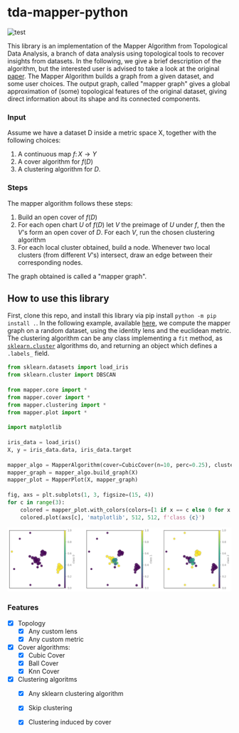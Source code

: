 # tda-mapper-python 

![test](https://github.com/lucasimi/tda-mapper-python/actions/workflows/test.yml/badge.svg)

This library is an implementation of the Mapper Algorithm from Topological Data Analysis, a branch of data analysis using topological tools to recover insights from datasets. In the following, we give a brief description of the algorithm, but the interested user is advised to take a look at the original [paper](https://research.math.osu.edu/tgda/mapperPBG.pdf). The Mapper Algorithm builds a graph from a given dataset, and some user choices. The output graph, called "mapper graph" gives a global approximation of (some) topological features of the original dataset, giving direct information about its shape and its connected components.

### Input

Assume we have a dataset D inside a metric space X, together with the following choices:

1. A continuous map $f \colon X \to Y$
2. A cover algorithm for $f(D)$
3. A clustering algorithm for $D$.

### Steps

The mapper algorithm follows these steps:

1. Build an open cover of $f(D)$
2. For each open chart $U$ of $f(D)$ let $V$ the preimage of $U$ under $f$, then the $V$'s form an open cover of $D$. For each $V$, run the chosen clustering algorithm
3. For each local cluster obtained, build a node. Whenever two local clusters (from different $V$'s) intersect, draw an edge between their corresponding nodes.

The graph obtained is called a "mapper graph".

## How to use this library

First, clone this repo, and install this library via pip install `python -m pip install .`. In the following example, available [here](examples/example_notebook.ipynb), we compute the mapper graph on a random dataset, using the identity lens and the euclidean metric. The clustering algorithm can be any class implementing a `fit` method, as [`sklearn.cluster`](https://scikit-learn.org/stable/modules/clustering.html) algorithms do, and returning an object which defines a `.labels_` field.

```python
from sklearn.datasets import load_iris
from sklearn.cluster import DBSCAN

from mapper.core import *
from mapper.cover import *
from mapper.clustering import *
from mapper.plot import *

import matplotlib

iris_data = load_iris()
X, y = iris_data.data, iris_data.target

mapper_algo = MapperAlgorithm(cover=CubicCover(n=10, perc=0.25), clustering=TrivialClustering())
mapper_graph = mapper_algo.build_graph(X)
mapper_plot = MapperPlot(X, mapper_graph)

fig, axs = plt.subplots(1, 3, figsize=(15, 4))
for c in range(3):
    colored = mapper_plot.with_colors(colors=[1 if x == c else 0 for x in list(y)])
    colored.plot(axs[c], 'matplotlib', 512, 512, f'class {c}')
```
![The mapper graph of a random dataset](/examples/graph.png)

### Features

- [x] Topology
    - [x] Any custom lens
    - [x] Any custom metric
- [x] Cover algorithms:
    - [x] Cubic Cover
    - [x] Ball Cover
    - [x] Knn Cover
- [x] Clustering algoritms
    - [x] Any sklearn clustering algorithm
    - [x] Skip clustering
    - [x] Clustering induced by cover

